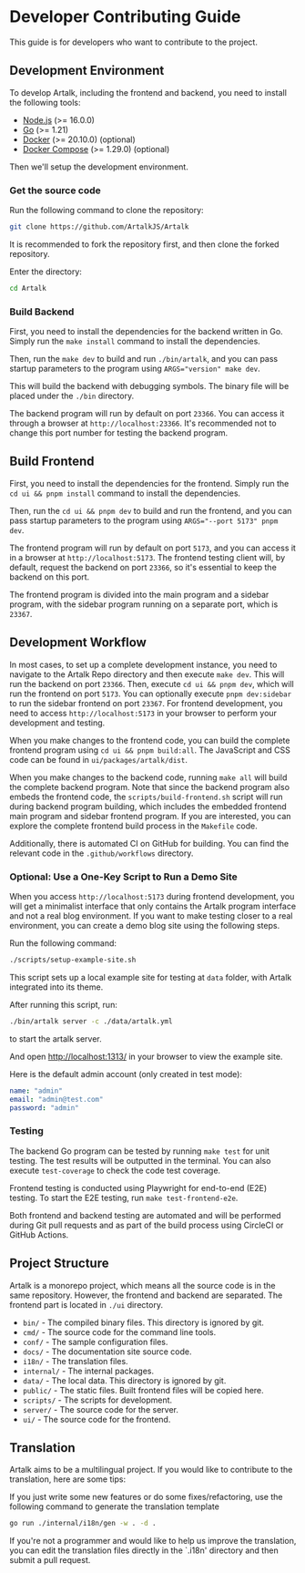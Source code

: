 # Developer Contributing Guide

This guide is for developers who want to contribute to the project.

## Development Environment

To develop Artalk, including the frontend and backend, you need to install the following tools:

- [Node.js](https://nodejs.org/en/) (>= 16.0.0)
- [Go](https://golang.org/) (>= 1.21)
- [Docker](https://www.docker.com/) (>= 20.10.0) (optional)
- [Docker Compose](https://docs.docker.com/compose/) (>= 1.29.0) (optional)

Then we'll setup the development environment.

### Get the source code

Run the following command to clone the repository:

```sh
git clone https://github.com/ArtalkJS/Artalk
```

It is recommended to fork the repository first, and then clone the forked repository.

Enter the directory:

```sh
cd Artalk
```

### Build Backend

First, you need to install the dependencies for the backend written in Go. Simply run the `make install` command to install the dependencies.

Then, run the `make dev` to build and run `./bin/artalk`, and you can pass startup parameters to the program using `ARGS="version" make dev`.

This will build the backend with debugging symbols. The binary file will be placed under the `./bin` directory.

The backend program will run by default on port `23366`. You can access it through a browser at `http://localhost:23366`. It's recommended not to change this port number for testing the backend program.

## Build Frontend

First, you need to install the dependencies for the frontend. Simply run the `cd ui && pnpm install` command to install the dependencies.

Then, run the `cd ui && pnpm dev` to build and run the frontend, and you can pass startup parameters to the program using `ARGS="--port 5173" pnpm dev`.

The frontend program will run by default on port `5173`, and you can access it in a browser at `http://localhost:5173`. The frontend testing client will, by default, request the backend on port `23366`, so it's essential to keep the backend on this port.

The frontend program is divided into the main program and a sidebar program, with the sidebar program running on a separate port, which is `23367`.

## Development Workflow

In most cases, to set up a complete development instance, you need to navigate to the Artalk Repo directory and then execute `make dev`. This will run the backend on port `23366`. Then, execute `cd ui && pnpm dev`, which will run the frontend on port `5173`. You can optionally execute `pnpm dev:sidebar` to run the sidebar frontend on port `23367`. For frontend development, you need to access `http://localhost:5173` in your browser to perform your development and testing.

When you make changes to the frontend code, you can build the complete frontend program using `cd ui && pnpm build:all`. The JavaScript and CSS code can be found in `ui/packages/artalk/dist`.

When you make changes to the backend code, running `make all` will build the complete backend program. Note that since the backend program also embeds the frontend code, the `scripts/build-frontend.sh` script will run during backend program building, which includes the embedded frontend main program and sidebar frontend program. If you are interested, you can explore the complete frontend build process in the `Makefile` code.

Additionally, there is automated CI on GitHub for building. You can find the relevant code in the `.github/workflows` directory.

### Optional: Use a One-Key Script to Run a Demo Site

When you access `http://localhost:5173` during frontend development, you will get a minimalist interface that only contains the Artalk program interface and not a real blog environment. If you want to make testing closer to a real environment, you can create a demo blog site using the following steps.

Run the following command:

```sh
./scripts/setup-example-site.sh
```

This script sets up a local example site for testing at `data` folder, with Artalk integrated into its theme.

After running this script, run:

```sh
./bin/artalk server -c ./data/artalk.yml
```

to start the artalk server.

And open <http://localhost:1313/> in your browser to view the example site.

Here is the default admin account (only created in test mode):

```yaml
name: "admin"
email: "admin@test.com"
password: "admin"
```

### Testing

The backend Go program can be tested by running `make test` for unit testing. The test results will be outputted in the terminal. You can also execute `test-coverage` to check the code test coverage.

Frontend testing is conducted using Playwright for end-to-end (E2E) testing. To start the E2E testing, run `make test-frontend-e2e`.

Both frontend and backend testing are automated and will be performed during Git pull requests and as part of the build process using CircleCI or GitHub Actions.

## Project Structure

Artalk is a monorepo project, which means all the source code is in the same repository. However, the frontend and backend are separated. The frontend part is located in `./ui` directory.

- `bin/` - The compiled binary files. This directory is ignored by git.
- `cmd/` - The source code for the command line tools.
- `conf/` - The sample configuration files.
- `docs/` - The documentation site source code.
- `i18n/` - The translation files.
- `internal/` - The internal packages.
- `data/` - The local data. This directory is ignored by git.
- `public/` - The static files. Built frontend files will be copied here.
- `scripts/` - The scripts for development.
- `server/` - The source code for the server.
- `ui/` - The source code for the frontend.

## Translation

Artalk aims to be a multilingual project. If you would like to contribute to the translation, here are some tips:

If you just write some new features or do some fixes/refactoring, use the following command to generate the translation template

```sh
go run ./internal/i18n/gen -w . -d .
```

If you're not a programmer and would like to help us improve the translation, you can edit the translation files directly in the `.i18n' directory and then submit a pull request.
